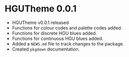 # HGUTheme 0.0.1

* HGUTheme v0.0.1 released
* Functions for colour codes and palette codes added.
* Functions for discrete HGU blues added.
* Functions for continuous HGU blues added.
* Added a `NEWS.md` file to track changes to the package.
* Created `pkgdown` documentation.
